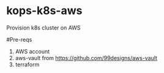 # kops-k8s-aws
Provision k8s cluster on AWS

#Pre-reqs
1. AWS account
2. aws-vault from https://github.com/99designs/aws-vault
3. terraform 
